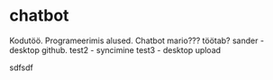 # chatbot
Kodutöö. Programeerimis alused. Chatbot
mario??? töötab?
sander - desktop github.
test2 - syncimine
test3 - desktop upload


sdfsdf
